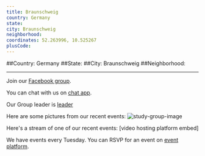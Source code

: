 ```yaml
---
title: Braunschweig
country: Germany
state: 
city: Braunschweig
neighborhood: 
coordinates: 52.263996, 10.525267
plusCode:
---
```


##Country: Germany
##State: 
##City: Braunschweig
##Neighborhood: 
*****
Join our [Facebook group](https://www.facebook.com/groups/free.code.camp.braunschweig).

You can chat with us on [chat app]().

Our Group leader is [leader]()

Here are some pictures from our recent events:
![study-group-image]()

Here's a stream of one of our recent events:
[video hosting platform embed]

We have events every Tuesday. You can RSVP for an event on [event platform]().
